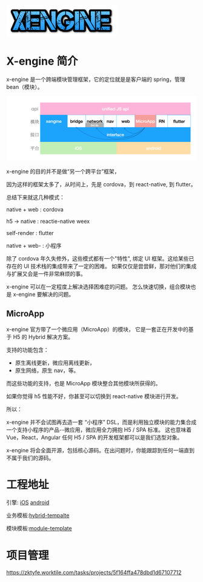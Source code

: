![cooltext363596337964428](assets/cooltext363596337964428.png)

# X-engine 简介

x-engine 是一个跨端模块管理框架，它的定位就是是客户端的 spring，管理 bean（模块）。

![image-20200929021827767](assets/image-20200929021827767.png)

x-engine 的目的并不是做“另一个跨平台”框架，

因为这样的框架太多了，从时间上，先是 cordova，到 react-native, 到 flutter。

总结下来就这几种模式：

native + web  : cordova 

h5 -> native  : reactie-native  weex 

self-render   : flutter

native + web- : 小程序

除了 cordova 年久失修外，这些模式都有一个"特性", 绑定 UI 框架。这给某些已存在的 UI 技术栈的集成带来了一定的困难。 如果仅仅是尝尝鲜，那对他们的集成与扩展又会是一件非常麻烦的事。

x-engine 可以在一定程度上解决选择困难症的问题。 怎么快速切换，组合模块也是 x-engine 要解决的问题。



## MicroApp

x-engine 官方带了一个微应用（MicroApp）的模块， 它是一套正在开发中的基于 H5 的 Hybrid 解决方案。

支持的功能包含：

- 原生离线更新，微应用离线更新，
- 原生网络，原生 nav，等。

而这些功能的支持，也是 MicroApp 模块整合其他模块所获得的。

如果你觉得 h5 性能不好，你甚至可以切换到 react-native 模块进行开发。



所以：

x-engine 并不会试图再去造一套 “小程序” DSL，而是利用独立模块的能力集合成一个支持小程序的产品--微应用，微应用全力拥抱 H5 / SPA 标准。 这也意味着 Vue，React，Angular 任何 H5 / SPA 的开发框架都可以是我们选型对象。 

x-engine 将会全面开源，包括核心源码。在出问题时，你能跟踪到任何一端直到不属于我们的源码。 





# 工程地址

引擎: [iOS](https://github.com/zkty-team/x-engine-module-engine/tree/master/iOS) [android](https://github.com/zkty-team/x-engine-module-engine/tree/master/android)

业务模板:[hybrid-tempalte](https://github.com/zkty-team/x-engine-hybrid-template)

模块模板:[module-template](https://github.com/zkty-team/x-engine-module-template)

# 项目管理

https://zktyfe.worktile.com/tasks/projects/5f164ffa478dbd1d67107712

